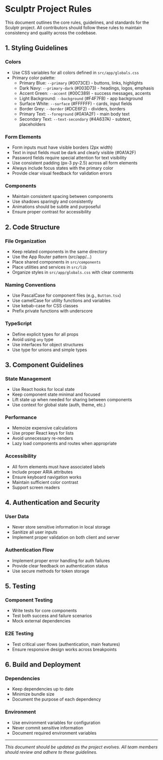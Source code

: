 # Sculptr Project Rules

This document outlines the core rules, guidelines, and standards for the Sculptr project. All contributors should follow these rules to maintain consistency and quality across the codebase.

## 1. Styling Guidelines

### Colors
- Use CSS variables for all colors defined in `src/app/globals.css`
- Primary color palette:
  - Primary Blue: `--primary` (#0073CE) - buttons, links, highlights
  - Dark Navy: `--primary-dark` (#003D73) - headings, logos, emphasis
  - Accent Green: `--accent` (#00C389) - success messages, accents
  - Light Background: `--background` (#F4F7FB) - app background
  - Surface White: `--surface` (#FFFFFF) - cards, input fields
  - Border Grey: `--border` (#DCE6F2) - dividers, borders
  - Primary Text: `--foreground` (#0A1A2F) - main body text
  - Secondary Text: `--text-secondary` (#4A637A) - subtext, placeholders

### Form Elements
- Form inputs must have visible borders (2px width)
- Text in input fields must be dark and clearly visible (#0A1A2F)
- Password fields require special attention for text visibility
- Use consistent padding (px-3 py-2.5) across all form elements
- Always include focus states with the primary color
- Provide clear visual feedback for validation errors

### Components
- Maintain consistent spacing between components
- Use shadows sparingly and consistently
- Animations should be subtle and purposeful
- Ensure proper contrast for accessibility

## 2. Code Structure

### File Organization
- Keep related components in the same directory
- Use the App Router pattern (src/app/...)
- Place shared components in `src/components`
- Place utilities and services in `src/lib`
- Organize styles in `src/app/globals.css` with clear comments

### Naming Conventions
- Use PascalCase for component files (e.g., `Button.tsx`)
- Use camelCase for utility functions and variables
- Use kebab-case for CSS classes
- Prefix private functions with underscore

### TypeScript
- Define explicit types for all props
- Avoid using `any` type
- Use interfaces for object structures
- Use type for unions and simple types

## 3. Component Guidelines

### State Management
- Use React hooks for local state
- Keep component state minimal and focused
- Lift state up when needed for sharing between components
- Use context for global state (auth, theme, etc.)

### Performance
- Memoize expensive calculations
- Use proper React keys for lists
- Avoid unnecessary re-renders
- Lazy load components and routes when appropriate

### Accessibility
- All form elements must have associated labels
- Include proper ARIA attributes
- Ensure keyboard navigation works
- Maintain sufficient color contrast
- Support screen readers

## 4. Authentication and Security

### User Data
- Never store sensitive information in local storage
- Sanitize all user inputs
- Implement proper validation on both client and server

### Authentication Flow
- Implement proper error handling for auth failures
- Provide clear feedback on authentication status
- Use secure methods for token storage

## 5. Testing

### Component Testing
- Write tests for core components
- Test both success and failure scenarios
- Mock external dependencies

### E2E Testing
- Test critical user flows (authentication, main features)
- Ensure responsive design works across breakpoints

## 6. Build and Deployment

### Dependencies
- Keep dependencies up to date
- Minimize bundle size
- Document the purpose of each dependency

### Environment
- Use environment variables for configuration
- Never commit sensitive information
- Document required environment variables

---

*This document should be updated as the project evolves. All team members should review and adhere to these guidelines.*
